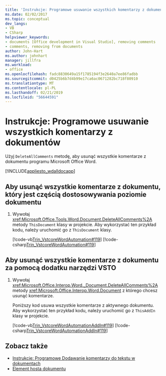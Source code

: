 ```yaml
---
title: 'Instrukcje: Programowe usuwanie wszystkich komentarzy z dokumentów'
ms.date: 02/02/2017
ms.topic: conceptual
dev_langs:
- VB
- CSharp
helpviewer_keywords:
- documents [Office development in Visual Studio], removing comments
- comments, removing from documents
author: John-Hart
ms.author: johnhart
manager: jillfra
ms.workload:
- office
ms.openlocfilehash: fadc8830649a15f1785194f3e2640a7ee86fadbb
ms.sourcegitcommit: d0425b6b7d4b99e17ca6ac0671282bc718f80910
ms.translationtype: MT
ms.contentlocale: pl-PL
ms.lasthandoff: 02/21/2019
ms.locfileid: "56644591"
---
```

# <a name="how-to-programmatically-remove-all-comments-from-documents"></a>Instrukcje: Programowe usuwanie wszystkich komentarzy z dokumentów
  Użyj `DeleteAllComments` metodę, aby usunąć wszystkie komentarze z dokumentu programu Microsoft Office Word.

 [!INCLUDE[appliesto_wdalldocapp](../vsto/includes/appliesto-wdalldocapp-md.md)]

## <a name="to-remove-all-comments-from-a-document-that-is-part-of-a-document-level-customization"></a>Aby usunąć wszystkie komentarze z dokumentu, który jest częścią dostosowywania poziomie dokumentu

1.  Wywołaj <xref:Microsoft.Office.Tools.Word.Document.DeleteAllComments%2A> metody `ThisDocument` klasy w projekcie. Aby wykorzystać ten przykład kodu, należy uruchomić go z `ThisDocument` klasy.

     [!code-vb[Trin_VstcoreWordAutomation#119](../vsto/codesnippet/VisualBasic/Trin_VstcoreWordAutomationVB/ThisDocument.vb#119)]
     [!code-csharp[Trin_VstcoreWordAutomation#119](../vsto/codesnippet/CSharp/Trin_VstcoreWordAutomationCS/ThisDocument.cs#119)]

## <a name="to-remove-all-comments-from-a-document-by-using-a-vsto-add-in"></a>Aby usunąć wszystkie komentarze z dokumentu za pomocą dodatku narzędzi VSTO

1.  Wywołaj <xref:Microsoft.Office.Interop.Word._Document.DeleteAllComments%2A> metody <xref:Microsoft.Office.Interop.Word.Document> z którego chcesz usunąć komentarze.

     Poniższy kod usuwa wszystkie komentarze z aktywnego dokumentu. Aby wykorzystać ten przykład kodu, należy uruchomić go z `ThisAddIn` klasy w projekcie.

     [!code-vb[Trin_VstcoreWordAutomationAddIn#119](../vsto/codesnippet/VisualBasic/Trin_VstcoreWordAutomationAddIn/ThisAddIn.vb#119)]
     [!code-csharp[Trin_VstcoreWordAutomationAddIn#119](../vsto/codesnippet/CSharp/Trin_VstcoreWordAutomationAddIn/ThisAddIn.cs#119)]

## <a name="see-also"></a>Zobacz także
- [Instrukcje: Programowe Dodawanie komentarzy do tekstu w dokumentach](../vsto/how-to-programmatically-add-comments-to-text-in-documents.md)
- [Element hosta dokumentu](../vsto/document-host-item.md)
